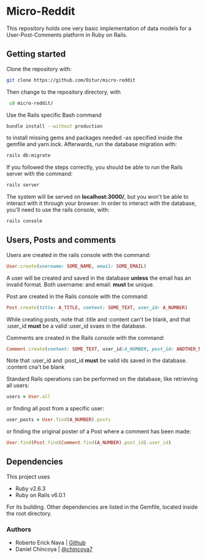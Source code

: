 # Micro-Reddit

This repository holds one very basic implementation of data models for a User-Post-Comments platform in Ruby on Rails. 

## Getting started

Clone the repository with:

```bash
git clone https://github.com/Oitur/micro-reddit
```

Then change to the repository directory, with

```bash
 cd micro-reddit/
```
Use the Rails specific Bash command
```bash
bundle install --without production
```
to install missing gems and packages needed -as specified inside the gemfile and yarn.lock. Afterwards, run the database migration with:

```bash
rails db:migrate
```

If you followed the steps correctly, you should be able to run the Rails server with the command:
```bash
rails server
```
The system will be served on **localhost:3000/**, but you won't be able to interact with it through your browser. 
In order to interact with the database, you'll need to use the rails console, with:
```bash
rails console
```
## Users, Posts and comments


Users are created in the rails console with the command:
```ruby
User.create(username: SOME_NAME, email: SOME_EMAIL)
```
A user will be created and saved in the database **unless** the email has an invalid format. Both username: and email: **must** be unique.

Post are created in the Rails console with the command:
```ruby
Post.create(title: A_TITLE, content: SOME_TEXT, user_id: A_NUMBER)
```
While creating posts, note that :title and :content can't be blank, and that :user_id **must** be a valid :user_id svaes in the database.

Comments are created in the Rails console with the command:
```ruby
Comment.create(content: SOME_TEXT, user_id:A_NUMBER, post_id: ANOTHER_NUMBER)
```
Note that :user_id and :post_id **must** be valid ids saved in the database. :content cna't be blank

Standard Rails operations can be performed on the database, like retrieving all users:
```ruby
users = User.all
```

or finding all post from a specific user:
```ruby
user_posts = User.find(A_NUMBER).posts
```
or finding the original poster of a Post where a comment has been made:
```ruby
User.find(Post.find(Comment.find(A_NUMBER).post_id).user_id)
```

## Dependencies

This project uses 
- Ruby v2.6.3
- Ruby on Rails v6.0.1

For its building. Other dependencies are listed in the Gemfile, located inside the root directory.  

### Authors

- Roberto Erick Nava | [Github](https://github.com/Oitur/micro-reddit)
- Daniel Chincoya    | [@chincoya7](https://twitter.com/chincoya7)
